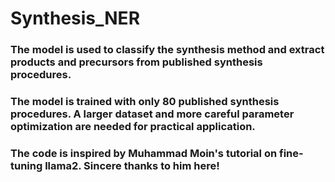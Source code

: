 # Synthesis_NER
### The model is used to classify the synthesis method and extract products and precursors from published synthesis procedures.
### The model is trained with only 80 published synthesis procedures. A larger dataset and more careful parameter optimization are needed for practical application.
### The code is inspired by Muhammad Moin's tutorial on fine-tuning llama2. Sincere thanks to him here!
